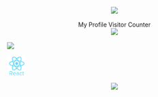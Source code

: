 <p align="center">
  <img src="https://capsule-render.vercel.app/api?type=waving&color=gradient&text=Hello!&height=100&section=header"/>
</p>

<p align="center"> 
  My Profile Visitor Counter<br>
  <img src="https://profile-counter.glitch.me/RotexRx/count.svg" />
</p>

![](https://discord.c99.nl/widget/theme-1/998143234758946828.png)

<a href="http://ir-mp.ir/" target="_blank">
  <img src="https://raw.githubusercontent.com/devicons/devicon/master/icons/react/react-original-wordmark.svg" alt="react" width="45" height="45" />
</a>

<p align="center">
  <img src="https://capsule-render.vercel.app/api?type=waving&color=gradient&height=100&section=footer"/>
</p>
